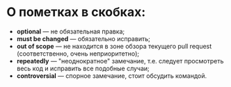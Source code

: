 # О пометках в скобках:
- **optional** — не обязательная правка;
- **must be changed** — обязательно исправить;
- **out of scope** — не находится в зоне обзора текущего pull request (соответственно, очень неприоритетно);
- **repeatedly** — "неоднократное" замечание, т.е. следует просмотреть весь код и исправить все подобные случаи;
- **controversial** — спорное замечание, стоит обсудить командой.
